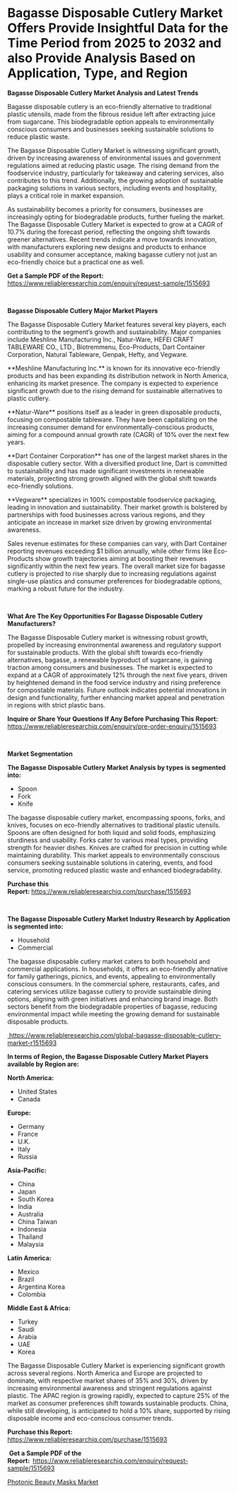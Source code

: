 <p><h1>Bagasse Disposable Cutlery Market Offers Provide Insightful Data for the Time Period from 2025 to 2032 and also Provide Analysis Based on Application, Type, and Region</h1></p><p><strong>Bagasse Disposable Cutlery Market Analysis and Latest Trends</strong></p>
<p><p>Bagasse disposable cutlery is an eco-friendly alternative to traditional plastic utensils, made from the fibrous residue left after extracting juice from sugarcane. This biodegradable option appeals to environmentally conscious consumers and businesses seeking sustainable solutions to reduce plastic waste.</p><p>The Bagasse Disposable Cutlery Market is witnessing significant growth, driven by increasing awareness of environmental issues and government regulations aimed at reducing plastic usage. The rising demand from the foodservice industry, particularly for takeaway and catering services, also contributes to this trend. Additionally, the growing adoption of sustainable packaging solutions in various sectors, including events and hospitality, plays a critical role in market expansion.</p><p>As sustainability becomes a priority for consumers, businesses are increasingly opting for biodegradable products, further fueling the market. The Bagasse Disposable Cutlery Market is expected to grow at a CAGR of 10.7% during the forecast period, reflecting the ongoing shift towards greener alternatives. Recent trends indicate a move towards innovation, with manufacturers exploring new designs and products to enhance usability and consumer acceptance, making bagasse cutlery not just an eco-friendly choice but a practical one as well.</p></p>
<p><strong>Get a Sample PDF of the Report:&nbsp;</strong> <a href="https://www.reliableresearchiq.com/enquiry/request-sample/1515693?utm_campaign=2171&utm_medium=2&utm_source=Github&utm_content=ia&utm_term=10022025&utm_id=bagasse-disposable-cutlery">https://www.reliableresearchiq.com/enquiry/request-sample/1515693</a></p>
<p>&nbsp;</p>
<p><strong>Bagasse Disposable Cutlery Major Market Players</strong></p>
<p><p>The Bagasse Disposable Cutlery Market features several key players, each contributing to the segment’s growth and sustainability. Major companies include Meshline Manufacturing Inc., Natur-Ware, HEFEI CRAFT TABLEWARE CO., LTD., Biotremmenu, Eco-Products, Dart Container Corporation, Natural Tableware, Genpak, Hefty, and Vegware.</p><p>**Meshline Manufacturing Inc.** is known for its innovative eco-friendly products and has been expanding its distribution network in North America, enhancing its market presence. The company is expected to experience significant growth due to the rising demand for sustainable alternatives to plastic cutlery.</p><p>**Natur-Ware** positions itself as a leader in green disposable products, focusing on compostable tableware. They have been capitalizing on the increasing consumer demand for environmentally-conscious products, aiming for a compound annual growth rate (CAGR) of 10% over the next few years.</p><p>**Dart Container Corporation** has one of the largest market shares in the disposable cutlery sector. With a diversified product line, Dart is committed to sustainability and has made significant investments in renewable materials, projecting strong growth aligned with the global shift towards eco-friendly solutions.</p><p>**Vegware** specializes in 100% compostable foodservice packaging, leading in innovation and sustainability. Their market growth is bolstered by partnerships with food businesses across various regions, and they anticipate an increase in market size driven by growing environmental awareness.</p><p>Sales revenue estimates for these companies can vary, with Dart Container reporting revenues exceeding $1 billion annually, while other firms like Eco-Products show growth trajectories aiming at boosting their revenues significantly within the next few years. The overall market size for bagasse cutlery is projected to rise sharply due to increasing regulations against single-use plastics and consumer preferences for biodegradable options, marking a robust future for the industry.</p></p>
<p>&nbsp;</p>
<p><strong>What Are The Key Opportunities For Bagasse Disposable Cutlery Manufacturers?</strong></p>
<p><p>The Bagasse Disposable Cutlery market is witnessing robust growth, propelled by increasing environmental awareness and regulatory support for sustainable products. With the global shift towards eco-friendly alternatives, bagasse, a renewable byproduct of sugarcane, is gaining traction among consumers and businesses. The market is expected to expand at a CAGR of approximately 12% through the next five years, driven by heightened demand in the food service industry and rising preference for compostable materials. Future outlook indicates potential innovations in design and functionality, further enhancing market appeal and penetration in regions with strict plastic bans.</p></p>
<p><strong>Inquire or Share Your Questions If Any Before Purchasing This Report:</strong> <a href="https://www.reliableresearchiq.com/enquiry/pre-order-enquiry/1515693?utm_campaign=2171&utm_medium=2&utm_source=Github&utm_content=ia&utm_term=10022025&utm_id=bagasse-disposable-cutlery">https://www.reliableresearchiq.com/enquiry/pre-order-enquiry/1515693</a></p>
<p>&nbsp;</p>
<p><strong>Market Segmentation</strong></p>
<p><strong>The Bagasse Disposable Cutlery Market Analysis by types is segmented into:</strong></p>
<p><ul><li>Spoon</li><li>Fork</li><li>Knife</li></ul></p>
<p><p>The bagasse disposable cutlery market, encompassing spoons, forks, and knives, focuses on eco-friendly alternatives to traditional plastic utensils. Spoons are often designed for both liquid and solid foods, emphasizing sturdiness and usability. Forks cater to various meal types, providing strength for heavier dishes. Knives are crafted for precision in cutting while maintaining durability. This market appeals to environmentally conscious consumers seeking sustainable solutions in catering, events, and food service, promoting reduced plastic waste and enhanced biodegradability.</p></p>
<p><strong>Purchase this Report:&nbsp;</strong><a href="https://www.reliableresearchiq.com/purchase/1515693?utm_campaign=2171&utm_medium=2&utm_source=Github&utm_content=ia&utm_term=10022025&utm_id=bagasse-disposable-cutlery">https://www.reliableresearchiq.com/purchase/1515693</a></p>
<p>&nbsp;</p>
<p><strong>The Bagasse Disposable Cutlery Market Industry Research by Application is segmented into:</strong></p>
<p><ul><li>Household</li><li>Commercial</li></ul></p>
<p><p>The bagasse disposable cutlery market caters to both household and commercial applications. In households, it offers an eco-friendly alternative for family gatherings, picnics, and events, appealing to environmentally conscious consumers. In the commercial sphere, restaurants, cafes, and catering services utilize bagasse cutlery to provide sustainable dining options, aligning with green initiatives and enhancing brand image. Both sectors benefit from the biodegradable properties of bagasse, reducing environmental impact while meeting the growing demand for sustainable disposable products.</p></p>
<p><a href="https://www.reliableresearchiq.com/global-bagasse-disposable-cutlery-market-r1515693?utm_campaign=2171&utm_medium=2&utm_source=Github&utm_content=ia&utm_term=10022025&utm_id=bagasse-disposable-cutlery">&nbsp;https://www.reliableresearchiq.com/global-bagasse-disposable-cutlery-market-r1515693</a></p>
<p><strong>In terms of Region, the Bagasse Disposable Cutlery Market Players available by Region are:</strong></p>
<p>
    <p> <strong> North America: </strong>
        <ul>
            <li>United States</li>
            <li>Canada</li>
        </ul>
        </p> 
    <p> <strong> Europe: </strong>
        <ul>
            <li>Germany</li>
            <li>France</li>
            <li>U.K.</li>
            <li>Italy</li>
            <li>Russia</li>
        </ul>
        </p> 
    <p> <strong> Asia-Pacific: </strong>
        <ul>
            <li>China</li>
            <li>Japan</li>
            <li>South Korea</li>
            <li>India</li>
            <li>Australia</li>
            <li>China Taiwan</li>
            <li>Indonesia</li>
            <li>Thailand</li>
            <li>Malaysia</li>
        </ul>
        </p> 
    <p> <strong> Latin America: </strong>
        <ul>
            <li>Mexico</li>
            <li>Brazil</li>
            <li>Argentina Korea</li>
            <li>Colombia</li>
        </ul>
        </p> 
    <p> <strong> Middle East & Africa: </strong>
        <ul>
            <li>Turkey</li>
            <li>Saudi</li>
            <li>Arabia</li>
            <li>UAE</li>
            <li>Korea</li>
        </ul>
    </p>
    </p>
<p><p>The Bagasse Disposable Cutlery Market is experiencing significant growth across several regions. North America and Europe are projected to dominate, with respective market shares of 35% and 30%, driven by increasing environmental awareness and stringent regulations against plastic. The APAC region is growing rapidly, expected to capture 25% of the market as consumer preferences shift towards sustainable products. China, while still developing, is anticipated to hold a 10% share, supported by rising disposable income and eco-conscious consumer trends.</p></p>
<p><strong>Purchase this Report: </strong><a href="https://www.reliableresearchiq.com/purchase/1515693?utm_campaign=2171&utm_medium=2&utm_source=Github&utm_content=ia&utm_term=10022025&utm_id=bagasse-disposable-cutlery">https://www.reliableresearchiq.com/purchase/1515693</a></p>
<p>&nbsp;<strong>Get a Sample PDF of the Report:&nbsp;&nbsp;</strong><a href="https://www.reliableresearchiq.com/enquiry/request-sample/1515693?utm_campaign=2171&utm_medium=2&utm_source=Github&utm_content=ia&utm_term=10022025&utm_id=bagasse-disposable-cutlery">https://www.reliableresearchiq.com/enquiry/request-sample/1515693</a></p>
<p><strong></strong></p>
<p><p><a href="https://github.com/JubayerMia832/Market-Research-Report-List-1/blob/main/photonic-beauty-masks-market.md?utm_campaign=2171&utm_medium=2&utm_source=Github&utm_content=ia&utm_term=10022025&utm_id=bagasse-disposable-cutlery">Photonic Beauty Masks Market</a></p></p>